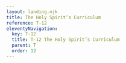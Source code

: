 ```yaml
---
layout: landing.njk
title: The Holy Spirit’s Curriculum
reference: T-12 
eleventyNavigation:
  key: T-12
  title: T-12 The Holy Spirit’s Curriculum
  parent: T
  order: 12
---
```

